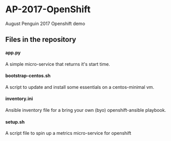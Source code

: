 # AP-2017-OpenShift
August Penguin 2017 Openshift demo

## Files in the repository

#### app.py
A simple micro-service that returns it's start time.

#### bootstrap-centos.sh
A script to update and install some essentials on a centos-minimal vm.

#### inventory.ini
Ansible inventory file for a bring your own (byo) openshift-ansible playbook.

#### setup.sh
A script file to spin up a metrics micro-service for openshift
